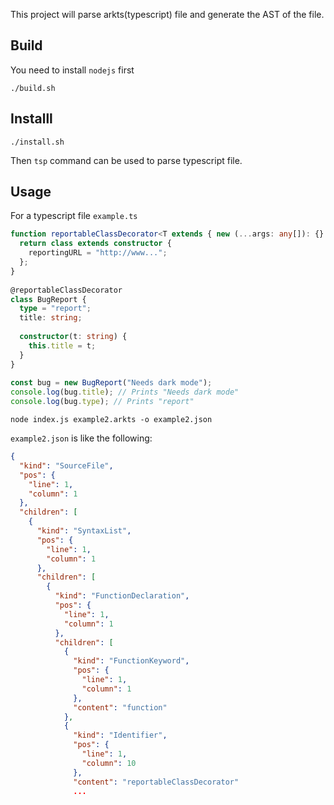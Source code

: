 
This project will parse arkts(typescript) file and generate the AST of the file.

## Build
You need to install `nodejs` first

```
./build.sh
```

## Installl

```
./install.sh
```

Then `tsp` command can be used to parse typescript file.

## Usage

For a typescript file `example.ts`

```typescript
function reportableClassDecorator<T extends { new (...args: any[]): {} }>(constructor: T) {
  return class extends constructor {
    reportingURL = "http://www...";
  };
}
 
@reportableClassDecorator
class BugReport {
  type = "report";
  title: string;
 
  constructor(t: string) {
    this.title = t;
  }
}
 
const bug = new BugReport("Needs dark mode");
console.log(bug.title); // Prints "Needs dark mode"
console.log(bug.type); // Prints "report"
```

```
node index.js example2.arkts -o example2.json
```

`example2.json` is like the following:

```json
{
  "kind": "SourceFile",
  "pos": {
    "line": 1,
    "column": 1
  },
  "children": [
    {
      "kind": "SyntaxList",
      "pos": {
        "line": 1,
        "column": 1
      },
      "children": [
        {
          "kind": "FunctionDeclaration",
          "pos": {
            "line": 1,
            "column": 1
          },
          "children": [
            {
              "kind": "FunctionKeyword",
              "pos": {
                "line": 1,
                "column": 1
              },
              "content": "function"
            },
            {
              "kind": "Identifier",
              "pos": {
                "line": 1,
                "column": 10
              },
              "content": "reportableClassDecorator"
              ...
```
